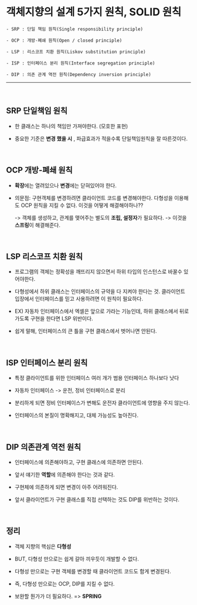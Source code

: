 # 객체지향의 설계 5가지 원칙, SOLID 원칙

    - SRP : 단일 책임 원칙(Single responsibility principle)

    - OCP : 개방-폐쇄 원칙(Open / closed principle)

    - LSP : 리스코프 치환 원칙(Liskov substitution principle)

    - ISP : 인터페이스 분리 원칙(Interface segregation principle)

    - DIP : 의존 관계 역전 원칙(Dependency inversion principle)

---

<br>

## SRP 단일책임 원칙

- 한 클래스는 하나의 책임만 가져야한다. (모호한 표현)

- 중요한 기준은 **변경 했을 시** , 파급효과가 적을수록 단일책임원칙을 잘 따른것이다.

<BR>

## OCP 개방-폐쇄 원칙

- **확장**에는 열려있으나 **변경**에는 닫혀있어야 한다.

- 의문점: 구현객체를 변경하려면 클라이언트 코드를 변경해야한다.
  다형성을 이용해도 OCP 원칙을 지킬 수 없다.
  이것을 어떻게 해결해야하나??

  -> 객체를 생성하고, 관계를 맺어주는 별도의 **조립, 설정자**가 필요하다.
  -> 이것을 **스프링**이 해결해준다.

<BR>

## LSP 리스코프 치환 원칙

- 프로그램의 객체는 정확성을 깨뜨리지 않으면서 하위 타입의 인스턴스로 바꿀수 있어야한다.

- 다형성에서 하위 클래스는 인터페이스의 규약을 다 지켜야 한다는 것.
  클라이언트 입장에서 인터페이스를 믿고 사용하려면 이 원칙이 필요하다.

- EX) 자동차 인터페이스에서 엑셀은 앞으로 가라는 기능인데,
  하위 클래스에서 뒤로 가도록 구현을 한다면 LSP 위반이다.

- 쉽게 말해, 인터페이스의 큰 틀을 구현 클래스에서 벗어나면 안된다.

<BR>

## ISP 인터페이스 분리 원칙

- 특정 클라이언트를 위한 인터페이스 여러 개가 범용 인터페이스 하나보다 낫다

- 자동차 인터페이스 -> 운전, 정비 인터페이스로 분리

- 분리하게 되면 정비 인터페이스가 변해도 운전자 클라이언트에 영향을 주지 않는다.

- 인터페이스의 본질이 명확해지고, 대체 가능성도 높아진다.

<BR>

## DIP 의존관계 역전 원칙

- 인터페이스에 의존해야하고, 구현 클래스에 의존하면 안된다.

- 앞서 얘기한 **역할**에 의존해야 한다는 것과 같다.

- 구현체에 의존하게 되면 변경이 아주 어려워진다.

- 앞서 클라이언트가 구현 클래스를 직접 선택하는 것도 DIP를 위반하는 것이다.

<BR>

## 정리

- 객체 지향의 핵심은 **다형성**

- BUT, 다형성 만으로는 쉽게 갈아 끼우듯이 개발할 수 없다.

- 다형성 만으로는 구현 객체를 변경할 때 클라이언트 코드도 함게 변경된다.

- 즉, 다형성 만으로는 OCP, DIP를 지킬 수 없다.

- 보완할 뭔가가 더 필요하다. => **SPRING**
